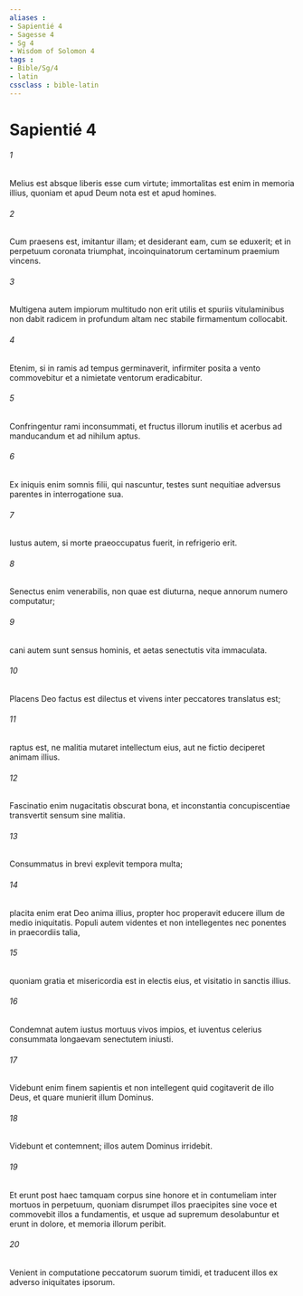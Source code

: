 ```yaml
---
aliases : 
- Sapientié 4
- Sagesse 4
- Sg 4
- Wisdom of Solomon 4
tags : 
- Bible/Sg/4
- latin
cssclass : bible-latin
---
```


# Sapientié 4

###### 1
Melius est absque liberis esse cum virtute; immortalitas est enim in memoria illius, quoniam et apud Deum nota est et apud homines.
###### 2
Cum praesens est, imitantur illam; et desiderant eam, cum se eduxerit; et in perpetuum coronata triumphat, incoinquinatorum certaminum praemium vincens.
###### 3
Multigena autem impiorum multitudo non erit utilis et spuriis vitulaminibus non dabit radicem in profundum altam nec stabile firmamentum collocabit.
###### 4
Etenim, si in ramis ad tempus germinaverit, infirmiter posita a vento commovebitur et a nimietate ventorum eradicabitur.
###### 5
Confringentur rami inconsummati, et fructus illorum inutilis et acerbus ad manducandum et ad nihilum aptus.
###### 6
Ex iniquis enim somnis filii, qui nascuntur, testes sunt nequitiae adversus parentes in interrogatione sua.
###### 7
Iustus autem, si morte praeoccupatus fuerit, in refrigerio erit.
###### 8
Senectus enim venerabilis, non quae est diuturna, neque annorum numero computatur;
###### 9
cani autem sunt sensus hominis, et aetas senectutis vita immaculata.
###### 10
Placens Deo factus est dilectus et vivens inter peccatores translatus est;
###### 11
raptus est, ne malitia mutaret intellectum eius, aut ne fictio deciperet animam illius.
###### 12
Fascinatio enim nugacitatis obscurat bona, et inconstantia concupiscentiae transvertit sensum sine malitia.
###### 13
Consummatus in brevi explevit tempora multa;
###### 14
placita enim erat Deo anima illius, propter hoc properavit educere illum de medio iniquitatis. Populi autem videntes et non intellegentes nec ponentes in praecordiis talia,
###### 15
quoniam gratia et misericordia est in electis eius, et visitatio in sanctis illius.
###### 16
Condemnat autem iustus mortuus vivos impios, et iuventus celerius consummata longaevam senectutem iniusti.
###### 17
Videbunt enim finem sapientis et non intellegent quid cogitaverit de illo Deus, et quare munierit illum Dominus.
###### 18
Videbunt et contemnent; illos autem Dominus irridebit.
###### 19
Et erunt post haec tamquam corpus sine honore et in contumeliam inter mortuos in perpetuum, quoniam disrumpet illos praecipites sine voce et commovebit illos a fundamentis, et usque ad supremum desolabuntur et erunt in dolore, et memoria illorum peribit.
###### 20
Venient in computatione peccatorum suorum timidi, et traducent illos ex adverso iniquitates ipsorum.
